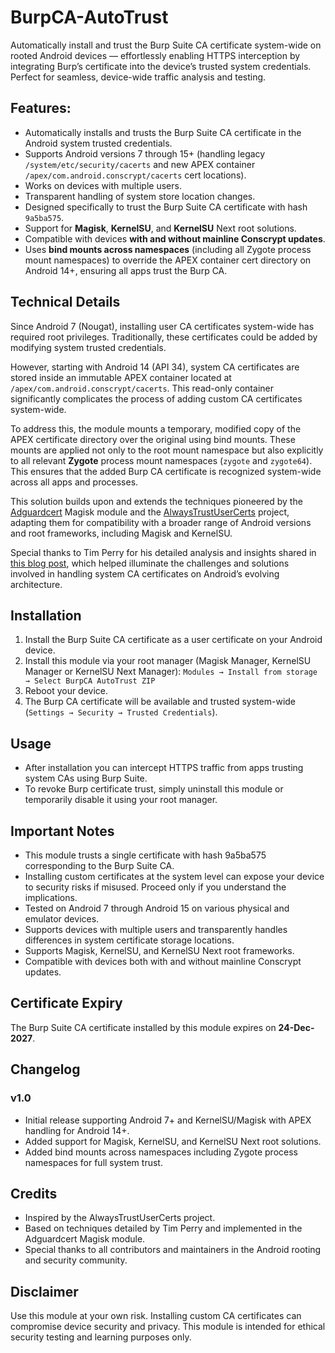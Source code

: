 # BurpCA-AutoTrust
Automatically install and trust the Burp Suite CA certificate system-wide on rooted Android devices — effortlessly enabling HTTPS interception by integrating Burp’s certificate into the device’s trusted system credentials. Perfect for seamless, device-wide traffic analysis and testing.

## Features:

* Automatically installs and trusts the Burp Suite CA certificate in the Android system trusted credentials.
* Supports Android versions 7 through 15+ (handling legacy `/system/etc/security/cacerts` and new APEX container `/apex/com.android.conscrypt/cacerts` cert locations).
* Works on devices with multiple users.
* Transparent handling of system store location changes.
* Designed specifically to trust the Burp Suite CA certificate with hash `9a5ba575`.
* Support for **Magisk**, **KernelSU**, and **KernelSU** Next root solutions.
* Compatible with devices **with and without mainline Conscrypt updates**.
* Uses **bind mounts across namespaces** (including all Zygote process mount namespaces) to override the APEX container cert directory on Android 14+, ensuring all apps trust the Burp CA.

## Technical Details

Since Android 7 (Nougat), installing user CA certificates system-wide has required root privileges. Traditionally, these certificates could be added by modifying system trusted credentials.

However, starting with Android 14 (API 34), system CA certificates are stored inside an immutable APEX container located at `/apex/com.android.conscrypt/cacerts`. This read-only container significantly complicates the process of adding custom CA certificates system-wide.

To address this, the module mounts a temporary, modified copy of the APEX certificate directory over the original using bind mounts. These mounts are applied not only to the root mount namespace but also explicitly to all relevant **Zygote** process mount namespaces (`zygote` and `zygote64`). This ensures that the added Burp CA certificate is recognized system-wide across all apps and processes.

This solution builds upon and extends the techniques pioneered by the [Adguardcert](https://github.com/AdguardTeam/adguardcert) Magisk module and the [AlwaysTrustUserCerts](https://github.com/NVISOsecurity/AlwaysTrustUserCerts) project, adapting them for compatibility with a broader range of Android versions and root frameworks, including Magisk and KernelSU.

Special thanks to Tim Perry for his detailed analysis and insights shared in [this blog post](https://httptoolkit.com/blog/android-14-install-system-ca-certificate/#how-to-install-system-ca-certificates-in-android-14), which helped illuminate the challenges and solutions involved in handling system CA certificates on Android’s evolving architecture.

## Installation

1. Install the Burp Suite CA certificate as a user certificate on your Android device.
2. Install this module via your root manager (Magisk Manager, KernelSU Manager or KernelSU Next Manager):
`Modules → Install from storage → Select BurpCA AutoTrust ZIP`
3. Reboot your device.
4. The Burp CA certificate will be available and trusted system-wide (`Settings → Security → Trusted Credentials`).

## Usage

* After installation you can intercept HTTPS traffic from apps trusting system CAs using Burp Suite.
* To revoke Burp certificate trust, simply uninstall this module or temporarily disable it using your root manager.

## Important Notes

* This module trusts a single certificate with hash 9a5ba575 corresponding to the Burp Suite CA.
* Installing custom certificates at the system level can expose your device to security risks if misused. Proceed only if you understand the implications.
* Tested on Android 7 through Android 15 on various physical and emulator devices.
* Supports devices with multiple users and transparently handles differences in system certificate storage locations.
* Supports Magisk, KernelSU, and KernelSU Next root frameworks.
* Compatible with devices both with and without mainline Conscrypt updates.

## Certificate Expiry
The Burp Suite CA certificate installed by this module expires on **24-Dec-2027**.

## Changelog

### v1.0
* Initial release supporting Android 7+ and KernelSU/Magisk with APEX handling for Android 14+.
* Added support for Magisk, KernelSU, and KernelSU Next root solutions.
* Added bind mounts across namespaces including Zygote process namespaces for full system trust.

## Credits
* Inspired by the AlwaysTrustUserCerts project.
* Based on techniques detailed by Tim Perry and implemented in the Adguardcert Magisk module.
* Special thanks to all contributors and maintainers in the Android rooting and security community.

## Disclaimer
Use this module at your own risk. Installing custom CA certificates can compromise device security and privacy. This module is intended for ethical security testing and learning purposes only.
